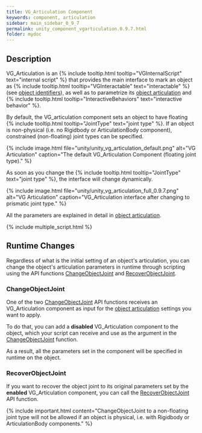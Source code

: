 ```yaml
---
title: VG_Articulation Component
keywords: component, articulation
sidebar: main_sidebar_0_9_7
permalink: unity_component_vgarticulation.0.9.7.html
folder: mydoc
---
```


## Description

VG_Articulation is an {% include tooltip.html tooltip="VGInternalScript" text="internal script" %} that provides the main interface to mark an object as {% include tooltip.html tooltip="VGInteractable" text="interactable" %} (see [object identifiers](unity_get_started_objects.0.9.7.html#customizing-layers-and-component-names)), as well as to parametrize its [object articulation](object_articulation.0.9.7.html#object-articulation) and {% include tooltip.html tooltip="InteractiveBehaviors" text="interactive behavior" %}. 

By default, the VG_articulation component sets an object to have floating {% include tooltip.html tooltip="JointType" text="joint type" %}. If an object is non-physical (i.e. no Rigidbody or ArticulationBody component), constrained (non-floating) joint types can be specified. 

{% include image.html file="unity/unity_vg_articulation_default.png" alt="VG Articulation" caption="The default VG_Articulation Component (floating joint type)." %}

As soon as you change the {% include tooltip.html tooltip="JointType" text="joint type" %}, the interface will change dynamically.

{% include image.html file="unity/unity_vg_articulation_full_0.9.7.png" alt="VG Articulation" caption="VG_Articulation interface after changing to  prismatic joint type." %}

All the parameters are explained in detail in [object articulation](object_articulation.0.9.7.html#object-articulation).

{% include multiple_script.html %}

## Runtime Changes

Regardless of what is the initial setting of an object's articulation, you can change the object's articulation parameters in runtime 
through scripting using the API functions [ChangeObjectJoint](virtualgrasp_unityapi.0.9.7.html#changeobjectjoint) 
and [RecoverObjectJoint](virtualgrasp_unityapi.0.9.7.html#recoverobjectjoint).

### ChangeObjectJoint

One of the two [ChangeObjectJoint](virtualgrasp_unityapi.0.9.7.html#changeobjectjoint) API functions receives an VG_Articulation component as input for the [object articulation](object_articulation.0.9.7.html#object-articulation) settings you want to apply.

To do that, you can add a **disabled** VG_Articulation component to the object, which your script can receive and use as the argument in the [ChangeObjectJoint](virtualgrasp_unityapi.0.9.7.html#changeobjectjoint) function.

As a result, all the parameters set in the component will be specified in runtime on the object. 

### RecoverObjectJoint

If you want to recover the object joint to its original parameters set by the **enabled** VG_Articulation component, you can call the [RecoverObjectJoint](virtualgrasp_unityapi.0.9.7.html#recoverobjectjoint) API function.

{% include important.html content="ChangeObjectJoint to a non-floating joint type will not be allowed if an object is physical, i.e. with Rigidbody or ArticulationBody components." %}
